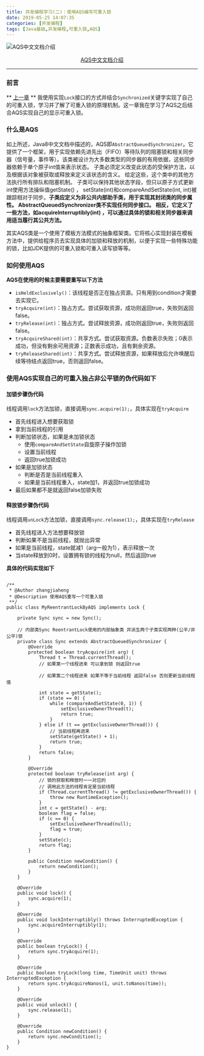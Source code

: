 ```yaml
---
title: 并发编程学习(二)：使用AQS编写可重入锁
date: 2019-05-25 14:07:35
categories: [并发编程]
tags: [Java基础,并发编程,可重入锁,AQS]
---
```

![AQS中文文档介绍](aqs.png)
<div style="width:100%;text-align: center;"><a href="http://www.matools.com/api/java8">AQS中文文档介绍</a></div>

<!--more-->

----------
### 前言
** [上一章](/blog/20190517/编写一个简易的可重入锁-一/) ** 我使用实现`Lock`接口的方式并结合`Synchronized`关键字实现了自己的可重入锁，学习并了解了可重入锁的原理机制。这一章我在学习了AQS之后结合AQS实现自己的显示可重入锁。

### 什么是AQS
如上所述，Java8中文文档中描述的，AQS即`AbstractQueuedSynchronizer`。它提供了一个框架，用于实现依赖先进先出（FIFO）等待队列的阻塞锁和相关同步器（信号量，事件等）。该类被设计为大多数类型的同步器的有用依据，这些同步器依赖于单个原子int值来表示状态。 子类必须定义改变此状态的受保护方法，以及根据该对象被获取或释放来定义该状态的含义。 给定这些，这个类中的其他方法执行所有排队和阻塞机制。 子类可以保持其他状态字段，但只以原子方式更新int使用方法操纵值getState() ， setState(int)和compareAndSetState(int, int)被跟踪相对于同步。**子类应定义为非公共内部助手类，用于实现其封闭类的同步属性。 AbstractQueuedSynchronizer类不实现任何同步接口。 相反，它定义了一些方法，如acquireInterruptibly(int) ，可以通过具体的锁和相关同步器来调用适当履行其公共方法。**

其实AQS类是一个使用了模板方法模式的抽象框架类。它将核心实现封装在模板方法中，提供给程序员去实现具体的加锁和释放的机制，以便于实现一些特殊功能的锁，比如JDK提供的可重入锁和可重入读写锁等等。

### 如何使用AQS
**AQS在使用的时候主要需要重写以下方法**
- `isHeldExclusively()`：该线程是否正在独占资源。只有用到condition才需要去实现它。
- `tryAcquire(int)`：独占方式。尝试获取资源，成功则返回true，失败则返回false。
- `tryRelease(int)`：独占方式。尝试释放资源，成功则返回true，失败则返回false。
- `tryAcquireShared(int)`：共享方式。尝试获取资源。负数表示失败；0表示成功，但没有剩余可用资源；正数表示成功，且有剩余资源。
- `tryReleaseShared(int)`：共享方式。尝试释放资源，如果释放后允许唤醒后续等待结点返回true，否则返回false。

### 使用AQS实现自己的可重入独占非公平锁的伪代码如下

#### 加锁步骤伪代码
线程调用`lock`方法加锁，直接调用`sync.acquire(1);`，具体实现在`tryAcquire`
- 首先线程进入想要获取锁
- 拿到当前线程的引用
- 判断加锁状态，如果是未加锁状态
  - 使用`compareAndSetState`自旋原子操作加锁
  - 设置当前线程
  - 返回true加锁成功
- 如果是加锁状态
  - 判断是否是当前线程重入
  - 如果是当前线程重入，state加1，并返回true加锁成功
- 最后如果都不是就返回false加锁失败

#### 释放锁步骤伪代码
线程调用`unLock`方法加锁，直接调用`sync.release(1);`，具体实现在`tryRelease`
- 首先线程进入方法想要释放锁
- 判断如果不是当前线程，就抛出异常
- 如果是当前线程，state就减1（arg一般为1），表示释放一次
- 当state释放到0时，设置拥有锁的线程为null，然后返回true

**具体的代码实现如下**

```

/**
 * @Author zhangjiaheng
 * @Description 使用AQS重写一个可重入锁
 **/
public class MyReentrantLockByAQS implements Lock {

    private Sync sync = new Sync();

    // 内部类Sync ReentrantLock使用的内部抽象类 并派生两个子类实现两种(公平/非公平)锁
    private class Sync extends AbstractQueuedSynchronizer {
        @Override
        protected boolean tryAcquire(int arg) {
            Thread t = Thread.currentThread();
            // 如果第一个线程进来 可以拿到锁 则返回true

            // 如果第二个线程进来 如果不等于当前线程 返回false 否则更新当前线程值

            int state = getState();
            if (state == 0) {
                while (compareAndSetState(0, 1)) {
                    setExclusiveOwnerThread(t);
                    return true;
                }
            } else if (t == getExclusiveOwnerThread()) {
                // 当前线程再进来
                setState(getState() + 1);
                return true;
            }
            return false;
        }

        @Override
        protected boolean tryRelease(int arg) {
            // 锁的获取和释放时一一对应的
            // 调用此方法的线程肯定是当前线程
            if (Thread.currentThread() != getExclusiveOwnerThread()) {
                throw new RuntimeException();
            }
            int c = getState() - arg;
            boolean flag = false;
            if (c == 0) {
                setExclusiveOwnerThread(null);
                flag = true;
            }
            setState(c);
            return flag;
        }

        public Condition newCondition() {
            return newCondition();
        }
    }

    @Override
    public void lock() {
        sync.acquire(1);
    }

    @Override
    public void lockInterruptibly() throws InterruptedException {
        sync.acquireInterruptibly(1);
    }

    @Override
    public boolean tryLock() {
        return sync.tryAcquire(1);
    }

    @Override
    public boolean tryLock(long time, TimeUnit unit) throws InterruptedException {
        return sync.tryAcquireNanos(1, unit.toNanos(time));
    }

    @Override
    public void unlock() {
        sync.release(1);
    }

    @Override
    public Condition newCondition() {
        return sync.newCondition();
    }
}
```
